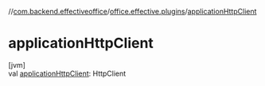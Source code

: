 //[com.backend.effectiveoffice](IdeaProjects/labs-office-elevator/effectiveOfficeBackend/documentation/gfm/index.md)/[office.effective.plugins](IdeaProjects/labs-office-elevator/effectiveOfficeBackend/documentation/gfm/com.backend.effectiveoffice/office.effective.plugins/index.md)/[applicationHttpClient](IdeaProjects/labs-office-elevator/effectiveOfficeBackend/documentation/gfm/com.backend.effectiveoffice/office.effective.plugins/application-http-client.md)

# applicationHttpClient

[jvm]\
val [applicationHttpClient](IdeaProjects/labs-office-elevator/effectiveOfficeBackend/documentation/gfm/com.backend.effectiveoffice/office.effective.plugins/application-http-client.md): HttpClient
